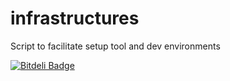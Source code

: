 infrastructures
===============

Script to facilitate setup tool and dev environments


[![Bitdeli Badge](https://d2weczhvl823v0.cloudfront.net/mdjae/infrastructures/trend.png)](https://bitdeli.com/free "Bitdeli Badge")

